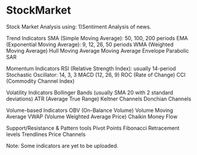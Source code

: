 # StockMarket
Stock Market Analysis using:
1)Sentiment Analysis of news.

Trend Indicators 
 SMA (Simple Moving Average): 50, 100, 200 periods
 EMA (Exponential Moving Average): 9, 12, 26, 50 periods
 WMA (Weighted Moving Average)
 Hull Moving Average
 Moving Average Envelope
 Parabolic SAR

Momentum Indicators
 RSI (Relative Strength Index): usually 14-period
 Stochastic Oscillator: 14, 3, 3
 MACD (12, 26, 9)
 ROC (Rate of Change)
 CCI (Commodity Channel Index)

Volatility Indicators
 Bollinger Bands (usually SMA 20 with 2 standard deviations)
 ATR (Average True Range)
 Keltner Channels
 Donchian Channels

Volume-based Indicators
 OBV (On-Balance Volume)
 Volume Moving Average
 VWAP (Volume Weighted Average Price)
 Chaikin Money Flow

Support/Resistance & Pattern tools
 Pivot Points
 Fibonacci Retracement levels
 Trendlines
 Price Channels

 Note: Some indicators are yet to be uploaded.
